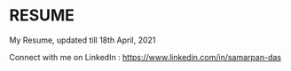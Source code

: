 # RESUME
My Resume, updated till 18th April, 2021

Connect with me on LinkedIn : https://www.linkedin.com/in/samarpan-das



